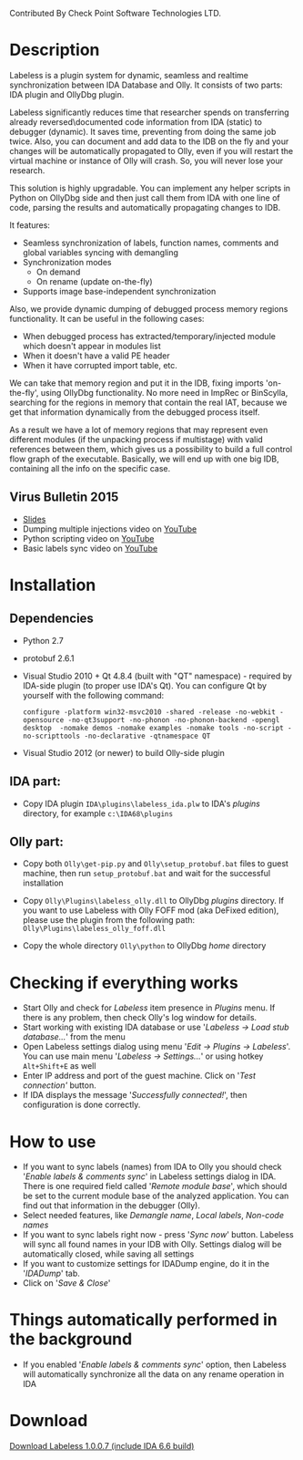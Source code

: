 Contributed By Check Point Software Technologies LTD.

Description
===========
Labeless is a plugin system for dynamic, seamless and realtime synchronization between IDA Database and Olly. It consists of two parts: IDA plugin and OllyDbg plugin.

Labeless significantly reduces time that researcher spends on transferring already reversed\documented code information from IDA (static) to debugger (dynamic). It saves time, preventing from doing the same job twice. Also, you can document and add data to the IDB on the fly and your changes will be automatically propagated to Olly, even if you will restart the virtual machine or instance of Olly will crash. So, you will never lose your research.

This solution is highly upgradable. You can implement any helper scripts in Python on OllyDbg side and then just call them from IDA with one line of code, parsing the results and automatically propagating changes to IDB.

It features:
* Seamless synchronization of labels, function names, comments and global variables syncing with demangling
* Synchronization modes
    * On demand
    * On rename (update on-the-fly)
* Supports image base-independent synchronization

Also, we provide dynamic dumping of debugged process memory regions functionality. It can be useful in the following cases:

-	When debugged process has extracted/temporary/injected module which doesn't appear in modules list
-	When it doesn't have a valid PE header
-	When it have corrupted import table, etc.

We can take that memory region and put it in the IDB, fixing imports 'on-the-fly', using OllyDbg functionality. No more need in ImpRec or BinScylla, searching for the regions in memory that contain the real IAT, because we get that information dynamically from the debugged process itself.

As a result we have a lot of memory regions that may represent even different modules (if the unpacking process if multistage) with valid references between them, which gives us a possibility to build a full control flow graph of the executable. Basically, we will end up with one big IDB, containing all the info on the specific case.

## Virus Bulletin 2015
* [Slides](https://github.com/a1ext/labeless/blob/master/vb2015_presentation/vb2015_labeless.pptx)
* Dumping multiple injections video on [YouTube](https://youtu.be/M5K5Ldaq284)
* Python scripting video on [YouTube](https://youtu.be/SkcM8Hz2dT4)
* Basic labels sync video on [YouTube](https://youtu.be/iqipmqE2Znk)


Installation
===========
## Dependencies

* Python 2.7
* protobuf 2.6.1
* Visual Studio 2010 + Qt 4.8.4 (built with "QT" namespace) - required by IDA-side plugin (to proper use IDA's Qt). You can configure Qt by yourself with the following command:

  ```configure -platform win32-msvc2010 -shared -release -no-webkit -opensource -no-qt3support -no-phonon -no-phonon-backend -opengl desktop  -nomake demos -nomake examples -nomake tools -no-script -no-scripttools -no-declarative -qtnamespace QT```

* Visual Studio 2012 (or newer) to build Olly-side plugin

## IDA part:
 * Copy IDA plugin ```IDA\plugins\labeless_ida.plw``` to IDA's _plugins_ directory, for example ```c:\IDA68\plugins```

## Olly part:
 * Copy both ```Olly\get-pip.py``` and ```Olly\setup_protobuf.bat``` files to guest machine, then run ```setup_protobuf.bat``` and wait for the successful installation
 * Copy ```Olly\Plugins\labeless_olly.dll``` to OllyDbg _plugins_ directory. If you want to use Labeless with Olly FOFF mod (aka DeFixed edition), please use the plugin from the following path: ```Olly\Plugins\labeless_olly_foff.dll```

 * Copy the whole directory ```Olly\python``` to OllyDbg _home_ directory

# Checking if everything works
 * Start Olly and check for _Labeless_ item presence in _Plugins_ menu. If there is any problem, then check Olly's log window for details.
 * Start working with existing IDA database or use '_Labeless -> Load stub database..._' from the menu
 * Open Labeless settings dialog using menu '_Edit -> Plugins -> Labeless_'. You can use main menu '_Labeless -> Settings..._' or using hotkey ```Alt+Shift+E``` as well
 * Enter IP address and port of the guest machine. Click on '_Test connection'_ button.
 * If IDA displays the message '_Successfully connected!_', then configuration is done correctly.

# How to use
 * If you want to sync labels (names) from IDA to Olly you should check '_Enable labels & comments sync_' in Labeless settings dialog in IDA. There is one required field called '_Remote module base_', which should be set to the current module base of the analyzed application. You can find out that information in the debugger (Olly).
 * Select needed features, like _Demangle name_, _Local labels_, _Non-code names_
 * If you want to sync labels right now - press '_Sync now_' button. Labeless will sync all found names in your IDB with Olly. Settings dialog will be automatically closed, while saving all settings
 * If you want to customize settings for IDADump engine, do it in the '_IDADump_' tab.
 * Click on '_Save & Close_'

# Things automatically performed in the background
 * If you enabled '_Enable labels & comments sync_' option, then Labeless will automatically synchronize all the data on any rename operation in IDA

# Download
[Download Labeless 1.0.0.7 (include IDA 6.6 build)](https://github.com/a1ext/labeless/releases/download/v_1_0_0_7/Labeless.v.1.0.0.7_with_IDA66_build.zip)
